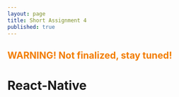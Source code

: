 ```yaml
---
layout: page
title: Short Assignment 4
published: true
---
```


## <span style="color: #F27D00">WARNING! Not finalized, stay tuned!</span> ##


# React-Native
